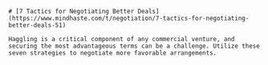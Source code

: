 
    # [7 Tactics for Negotiating Better Deals](https://www.mindhaste.com/t/negotiation/7-tactics-for-negotiating-better-deals-51)

    Haggling is a critical component of any commercial venture, and securing the most advantageous terms can be a challenge. Utilize these seven strategies to negotiate more favorable arrangements.
    